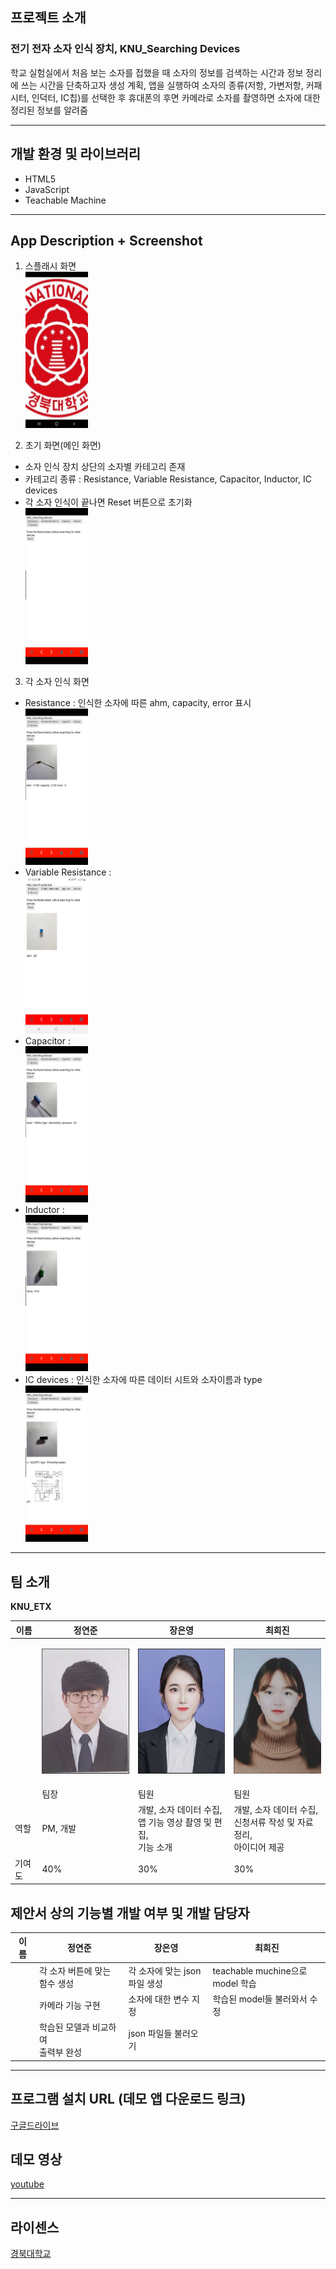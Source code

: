 ## 프로젝트 소개

### 전기 전자 소자 인식 장치, KNU_Searching Devices

학교 실험실에서 처음 보는 소자를 접했을 때 소자의 정보를 검색하는 시간과 정보 정리에 쓰는 시간을 단축하고자 생성 계획, 앱을 실행하여 소자의 종류(저항, 가변저항, 커패시터, 인덕터, IC칩)를 선택한 후 휴대폰의 후면 카메라로 소자를 촬영하면 소자에 대한 정리된 정보를 알려줌

---

## 개발 환경 및 라이브러리

- HTML5
- JavaScript
- Teachable Machine

---

## App Description + Screenshot

1. 스플래시 화면 <Br>
   <img src="./Screenshot/Splash.jpg" width="100px" height="250px">

2. 초기 화면(메인 화면)
- 소자 인식 장치 상단의 소자별 카테고리 존재
- 카테고리 종류 : Resistance, Variable Resistance, Capacitor, Inductor, IC devices
- 각 소자 인식이 끝나면 Reset 버튼으로 초기화 <Br>
  <img src="./Screenshot/Main.jpg" width="100px" height="250px">

3. 각 소자 인식 화면
- Resistance : 인식한 소자에 따른 ahm, capacity, error 표시 <Br>
  <img src="./Screenshot/Resistance.jpg" width="100px" height="250px">
- Variable Resistance : <Br>
  <img src="./Screenshot/Variable Resistance.jpg" width="100px" height="250px">
- Capacitor : <Br>
  <img src="./Screenshot/Capacitor.jpg" width="100px" height="250px">
- Inductor : <Br>
  <img src="./Screenshot/Inductor.jpg" width="100px" height="250px">
- IC devices : 인식한 소자에 따른 데이터 시트와 소자이름과 type <Br>
  <img src="./Screenshot/IC devices.jpg" width="100px" height="250px">

---

## 팀 소개

**KNU_ETX**

|   이름   | 정연준                                                                                                                 | 장은영                                                                                                                 | 최희진                                                                                                                 
| -------- | --------------------------------------------------------------------------------------------------------------------- | --------------------------------------------------------------------------------------------------------------------- | --------------------------------------------------------------------------------------------------------------------- 
|          | <p align="center"><img src="./readme/정연준.JPG" width="200px" height="200px"></p>                                    | <p align="center"><img src="./readme/장은영.JPG" width="200px" height="200px"></p>                                    | <p align="center"><img src="./readme/최희진.JPG" width="200px" height="200px"></p>                                    
|          | 팀장                                                                                                                  | 팀원                                                                                                                  | 팀원                                                                                                                  
|   역할   | PM, 개발                                                                                                              | 개발, 소자 데이터 수집,<br> 앱 기능 영상 촬영 및 편집,<br> 기능 소개                                                                                                              | 개발, 소자 데이터 수집,<br> 신청서류 작성 및 자료 정리,<br> 아이디어 제공                                                                                                              
|  기여도  | 40%                                                                                                                  | 30%                                                                                                                  | 30%                                                                                                                  

## 제안서 상의 기능별 개발 여부 및 개발 담당자

|   이름   | 정연준                                                                                                                 | 장은영                                                                                                                 | 최희진                                                                                                                 |
| -------- | --------------------------------------------------------------------------------------------------------------------- | --------------------------------------------------------------------------------------------------------------------- | --------------------------------------------------------------------------------------------------------------------- |
|          | 각 소자 버튼에 맞는<br> 함수 생성                                                                                          | 각 소자에 맞는 json<br> 파일 생성                                                                                          | teachable muchine으로<br> model 학습                                                                                          |
|          | 카메라 기능 구현                                                                                                        | 소자에 대한 변수 지정                                                                                                        | 학습된 model들 불러와서 수정                                                                                                       |
|          | 학습된 모델과 비교하여<br> 출력부 완성                                                                                   | json 파일들 불러오기                                                                                   |                                                                                    |

---

## 프로그램 설치 URL (데모 앱 다운로드 링크)

[구글드라이브](https://drive.google.com/drive/folders/1QztO9cBt-DbEMAD4O0nkm5--Hy21n46N?usp=share_link)

## 데모 영상

[youtube](https://youtu.be/3a5JKWZjEsM)

---

## 라이센스

[경북대학교](https://www.knu.ac.kr/wbbs/wbbs/main/main.action)
